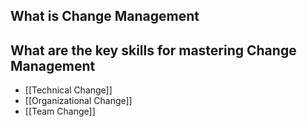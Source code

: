 ## What is Change Management

## What are the key skills for mastering Change Management

- [[Technical Change]]
- [[Organizational Change]]
- [[Team Change]]
